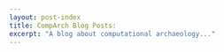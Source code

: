 ```yaml
---
layout: post-index
title: CompArch Blog Posts:
excerpt: "A blog about computational archaeology..."
---
```

